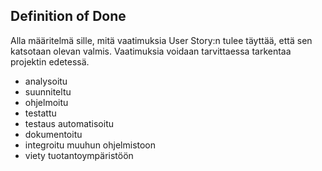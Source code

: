 ## Definition of Done

Alla määritelmä sille, mitä vaatimuksia User Story:n tulee täyttää, että sen katsotaan olevan valmis. Vaatimuksia voidaan tarvittaessa tarkentaa projektin edetessä. 

* analysoitu
* suunniteltu
* ohjelmoitu
* testattu
* testaus automatisoitu
* dokumentoitu
* integroitu muuhun ohjelmistoon
* viety tuotantoympäristöön
